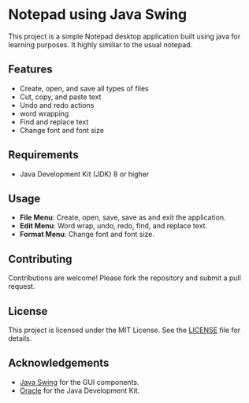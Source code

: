 # Notepad using Java Swing

This project is a simple Notepad desktop application built using java for learning purposes. It highly similiar to the usual notepad.

## Features

- Create, open, and save all types of files
- Cut, copy, and paste text
- Undo and redo actions
- word wrapping
- Find and replace text
- Change font and font size

## Requirements

- Java Development Kit (JDK) 8 or higher

## Usage

- **File Menu**: Create, open, save, save as and exit the application.
- **Edit Menu**: Word wrap, undo, redo, find, and replace text.
- **Format Menu**: Change font and font size.

## Contributing

Contributions are welcome! Please fork the repository and submit a pull request.

## License

This project is licensed under the MIT License. See the [LICENSE]() file for details.

## Acknowledgements

- [Java Swing](https://docs.oracle.com/javase/tutorial/uiswing/) for the GUI components.
- [Oracle](https://www.oracle.com/java/) for the Java Development Kit.
